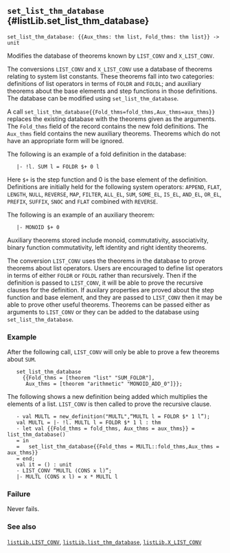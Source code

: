 ## `set_list_thm_database` {#listLib.set_list_thm_database}


```
set_list_thm_database: {{Aux_thms: thm list, Fold_thms: thm list}} ->  unit
```



Modifies the database of theorems known by `LIST_CONV` and `X_LIST_CONV`.


The conversions `LIST_CONV` and `X_LIST_CONV` use a database of
theorems relating to system list constants. These theorems fall into two
categories: definitions of list operators in terms of `FOLDR` and `FOLDL`; and
auxiliary theorems about the base elements and step functions in those
definitions. The database can be modified using `set_list_thm_database`.

A call `set_list_thm_database{{Fold_thms=fold_thms,Aux_thms=aux_thms}}`
replaces the existing database with the theorems given as the arguments. The
`Fold_thms` field of the record contains the new fold definitions. The
`Aux_thms` field contains the new auxiliary theorems. Theorems which do not
have an appropriate form will be ignored.

The  following is an example of a fold definition in the database:
    
       |- !l. SUM l = FOLDR $+ 0 l
    
Here `$+` is the step function and 0 is the base element of the
definition. Definitions are initially held for the following system operators:
`APPEND`, `FLAT`, `LENGTH`, `NULL`, `REVERSE`, `MAP`, `FILTER`, `ALL_EL`,
`SUM`, `SOME_EL`, `IS_EL`, `AND_EL`, `OR_EL`, `PREFIX`, `SUFFIX`, `SNOC` and
`FLAT` combined with `REVERSE`.

The following is an example of an auxiliary theorem:
    
       |- MONOID $+ 0
    
Auxiliary theorems stored include monoid, commutativity,
associativity, binary function commutativity, left identity and right identity
theorems.


The conversion `LIST_CONV` uses the theorems in the database to prove
theorems about list operators. Users are encouraged to define list operators
in terms of either `FOLDR` or `FOLDL` rather than recursively. Then if the
definition is passed to `LIST_CONV`, it will be able to prove the recursive
clauses for the definition. If auxilary properties are proved about the step
function and base element, and they are passed to `LIST_CONV` then it may be
able to prove other useful theorems. Theorems can be passed either as
arguments to `LIST_CONV` or they can be added to the database using
`set_list_thm_database`.

### Example

After the following call, `LIST_CONV` will only be able to prove a few
theorems about `SUM`.
    
       set_list_thm_database
         {{Fold_thms = [theorem "list" "SUM_FOLDR"],
          Aux_thms = [theorem "arithmetic" "MONOID_ADD_0"]}};
    
The following shows a new definition being added which multiplies
the elements of a list. `LIST_CONV` is then called to prove the recursive
clause.
    
       - val MULTL = new_definition("MULTL",“MULTL l = FOLDR $* 1 l”);
       val MULTL = |- !l. MULTL l = FOLDR $* 1 l : thm
       - let val {{Fold_thms = fold_thms, Aux_thms = aux_thms}} = list_thm_database()
       = in
       =   set_list_thm_database{{Fold_thms = MULTL::fold_thms,Aux_thms = aux_thms}}
       = end;
       val it = () : unit
       - LIST_CONV “MULTL (CONS x l)”;
       |- MULTL (CONS x l) = x * MULTL l
    

### Failure

Never fails.

### See also

[`listLib.LIST_CONV`](#listLib.LIST_CONV), [`listLib.list_thm_database`](#listLib.list_thm_database), [`listLib.X_LIST_CONV`](#listLib.X_LIST_CONV)

